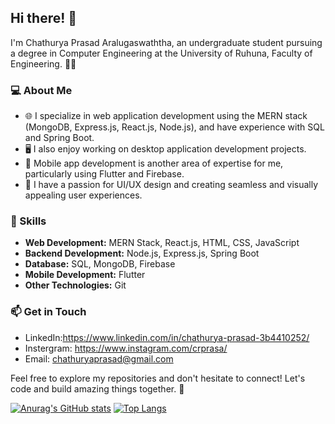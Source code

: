 ## Hi there! 👋

I'm Chathurya Prasad Aralugaswaththa, an undergraduate student pursuing a degree in Computer Engineering at the University of Ruhuna, 
Faculty of Engineering. 👨‍🎓

### 💻 About Me

- 🌐 I specialize in web application development using the MERN stack (MongoDB, Express.js, React.js, Node.js), and have experience with SQL and Spring Boot.
- 🖥️ I also enjoy working on desktop application development projects.
- 📱 Mobile app development is another area of expertise for me, particularly using Flutter and Firebase.
- 🎨 I have a passion for UI/UX design and creating seamless and visually appealing user experiences.

### 🚀 Skills

- **Web Development:** MERN Stack, React.js, HTML, CSS, JavaScript
- **Backend Development:** Node.js, Express.js, Spring Boot
- **Database:** SQL, MongoDB, Firebase
- **Mobile Development:** Flutter
- **Other Technologies:** Git

### 📫 Get in Touch

- LinkedIn:https://www.linkedin.com/in/chathurya-prasad-3b4410252/
- Instergram: https://www.instagram.com/crprasa/
- Email: chathuryaprasad@gmail.com

Feel free to explore my repositories and don't hesitate to connect! Let's code and build amazing things together. 🚀

[![Anurag's GitHub stats](https://github-readme-stats.vercel.app/api?username=Chathurya&bg_color=000000&title_color=ffffff&text_color=ffffff&icon_color=ffffff)](https://github.com/anuraghazra/github-readme-stats)
[![Top Langs](https://github-readme-stats.vercel.app/api/top-langs/?username=anuraghazra&layout=donut&bg_color=000000&title_color=ffffff&text_color=ffffff&icon_color=ffffff)](https://github.com/anuraghazra/github-readme-stats)


